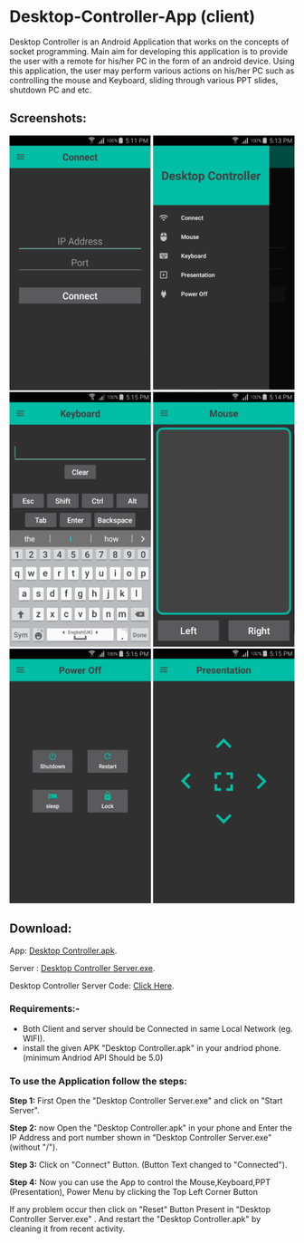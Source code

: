# Desktop-Controller-App (client)

Desktop Controller is an Android Application that works on the concepts of socket programming. Main aim for developing this application is to provide the user with a remote for his/her PC in the form of an android device. Using this application, the user may perform various actions on his/her PC such as controlling the mouse and Keyboard, sliding through various PPT slides, shutdown PC and etc.

## Screenshots:
<img alt="APK SS" src="https://github.com/maneeshmashelkar/Desktop-Controller-App/blob/master/images/connect.png" width="250" height="450"> <img alt="APK SS" src="https://github.com/maneeshmashelkar/Desktop-Controller-App/blob/master/images/nav.png" width="250" height="450"> <img alt="APK SS" src="https://github.com/maneeshmashelkar/Desktop-Controller-App/blob/master/images/keyboard.png" width="250" height="450"> <img alt="APK SS" src="https://github.com/maneeshmashelkar/Desktop-Controller-App/blob/master/images/mouse.png" width="250" height="450"> <img alt="APK SS" src="https://github.com/maneeshmashelkar/Desktop-Controller-App/blob/master/images/poweroff.png" width="250" height="450"> <img alt="APK SS" src="https://github.com/maneeshmashelkar/Desktop-Controller-App/blob/master/images/presentation.png" width="250" height="450">

## Download:

App: [Desktop Controller.apk](https://drive.google.com/file/d/1SCLhA_j-4B9l9VcljVpysF6ncWCnATWb/view?usp=sharing).

Server : [Desktop Controller Server.exe](https://drive.google.com/file/d/10ILHEi-7wsIjv6aUtB1h4V-3eUBGq1zU/view?usp=sharing).

Desktop Controller Server Code: [Click Here](https://github.com/maneeshmashelkar/Desktop-Controller-Server).

### Requirements:-
- Both Client and server should be Connected in same Local Network (eg. WIFI).
- install the given APK "Desktop Controller.apk" in your andriod phone.
   (minimum Andriod API Should be 5.0)

### To use the Application follow the steps:

**Step 1:** First Open the "Desktop Controller Server.exe" and click on "Start Server".

**Step 2:** now Open the "Desktop Controller.apk" in your phone and Enter the IP Address and port number shown in "Desktop Controller Server.exe" (without "/").

**Step 3:** Click on "Connect" Button. (Button Text changed to "Connected").

**Step 4:** Now you can use the App to control the Mouse,Keyboard,PPT (Presentation), Power Menu by clicking the Top Left Corner Button 

If any problem occur then click on "Reset" Button Present in 
"Desktop Controller Server.exe" .
And restart the "Desktop Controller.apk" by cleaning it from recent activity.
